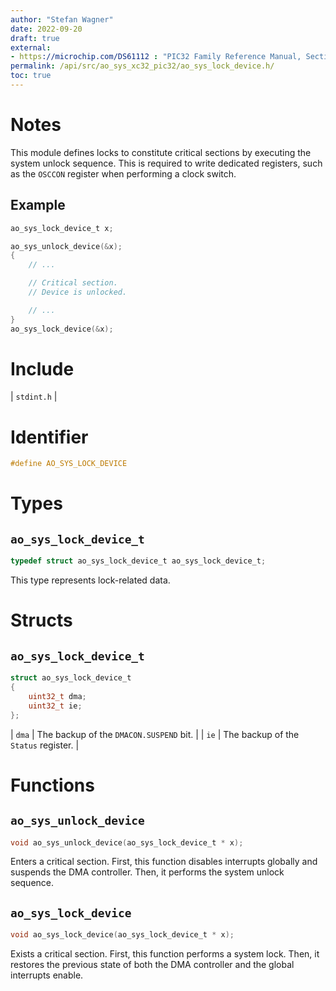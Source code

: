 ```yaml
---
author: "Stefan Wagner"
date: 2022-09-20
draft: true
external:
- https://microchip.com/DS61112 : "PIC32 Family Reference Manual, Section 6, Oscillators"
permalink: /api/src/ao_sys_xc32_pic32/ao_sys_lock_device.h/
toc: true
---
```


# Notes

This module defines locks to constitute critical sections by executing the system unlock sequence. This is required to write dedicated registers, such as the `OSCCON` register when performing a clock switch.

## Example

```c
ao_sys_lock_device_t x;

ao_sys_unlock_device(&x);
{
    // ...

    // Critical section.
    // Device is unlocked.

    // ...
}
ao_sys_lock_device(&x);
```

# Include

| `stdint.h` |

# Identifier

```c
#define AO_SYS_LOCK_DEVICE
```

# Types

## `ao_sys_lock_device_t`

```c
typedef struct ao_sys_lock_device_t ao_sys_lock_device_t;
```

This type represents lock-related data.

# Structs

## `ao_sys_lock_device_t`

```c
struct ao_sys_lock_device_t
{
    uint32_t dma;
    uint32_t ie;
};
```

| `dma` | The backup of the `DMACON.SUSPEND` bit. |
| `ie` | The backup of the `Status` register. |

# Functions

## `ao_sys_unlock_device`

```c
void ao_sys_unlock_device(ao_sys_lock_device_t * x);
```

Enters a critical section. First, this function disables interrupts globally and suspends the DMA controller. Then, it performs the system unlock sequence.

## `ao_sys_lock_device`

```c
void ao_sys_lock_device(ao_sys_lock_device_t * x);
```

Exists a critical section. First, this function performs a system lock. Then, it restores the previous state of both the DMA controller and the global interrupts enable.
